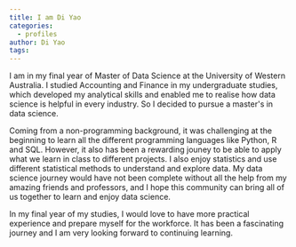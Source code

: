 ```yaml
---
title: I am Di Yao
categories:
  - profiles
author: Di Yao 
tags:
---
```

I am in my final year of Master of Data Science at the University of Western Australia. I studied Accounting and Finance in my undergraduate studies, which developed my analytical skills and enabled me to realise how data science is helpful in every industry. So I decided to pursue a master's in data science. 

Coming from a non-programming background, it was challenging at the beginning to learn all the different programming languages like Python, R and SQL. However, it also has been a rewarding jouney to be able to apply what we learn in class to different projects. I also enjoy statistics and use different statistical methods to understand and explore data. My data science journey would have not been complete without all the help from my amazing friends and professors, and I hope this community can bring all of us together to learn and enjoy data science. 

In my final year of my studies, I would love to have more practical experience and prepare myself for the workforce. It has been a fascinating journey and I am very looking forward to continuing learning. 